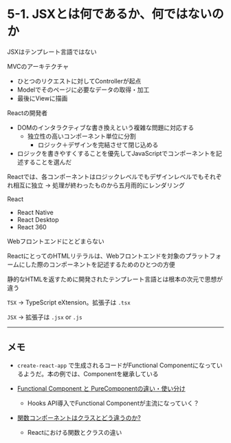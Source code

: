 # 5-1. JSXとは何であるか、何ではないのか

JSXはテンプレート言語ではない

MVCのアーキテクチャ
- ひとつのリクエストに対してControllerが起点
- Modelでそのページに必要なデータの取得・加工
- 最後にViewに描画

Reactの開発者
- DOMのインタラクティブな書き換えという複雑な問題に対応する
  - 独立性の高いコンポーネント単位に分割
    - ロジック＋デザインを完結させて閉じ込める
- ロジックを書きやすくすることを優先してJavaScriptでコンポーネントを記述することを選んだ

Reactでは、各コンポーネントはロジックレベルでもデザインレベルでもそれぞれ相互に独立 -> 処理が終わったものから五月雨的にレンダリング

React
- React Native
- React Desktop
- React 360

Webフロントエンドにとどまらない

ReactにとってのHTMLリテラルは、Webフロントエンドを対象のプラットフォームにした際のコンポーネントを記述するためのひとつの方便

静的なHTMLを返すために開発されたテンプレート言語とは根本の次元で思想が違う

`TSX` -> TypeScript eXtension。拡張子は `.tsx`

`JSX` -> 拡張子は `.jsx` or `.js`

----

## メモ
- `create-react-app` で生成されるコードがFunctional Componentになっているようだ。本の例では、Componentを継承している

- [Functional Component と PureComponentの違い・使い分け](https://qiita.com/daikoncl/items/a3806d8a8bf35f086487)
  - Hooks API導入でFunctional Componentが主流になっていく？
- [関数コンポーネントはクラスとどう違うのか?](https://overreacted.io/ja/how-are-function-components-different-from-classes/)
  - Reactにおける関数とクラスの違い
